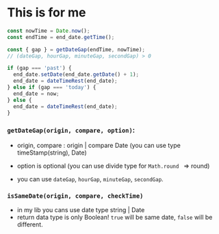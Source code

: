 # This is for me

```typescript
const nowTime = Date.now();
const endTime = end_date.getTime();

const { gap } = getDateGap(endTime, nowTime);
// (dateGap, hourGap, minuteGap, secondGap) > 0

if (gap === 'past') {
  end_date.setDate(end_date.getDate() + 1);
  end_date = dateTimeRest(end_date);
} else if (gap === 'today') {
  end_date = now;
} else {
  end_date = dateTimeRest(end_date);
}
```

### `getDateGap(origin, compare, option)`:

- origin, compare : origin | compare Date (you can use type timeStamp(string), Date)
- option is optional (you can use divide type for `Math.round ` => round)

- you can use `dateGap`, `hourGap`, `minuteGap`, `secondGap`.


### `isSameDate(origin, compare, checkTime)`

- in my lib you cans use date type string | Date
- return data type is only Boolean! `true` will be same date, `false` will be different.
